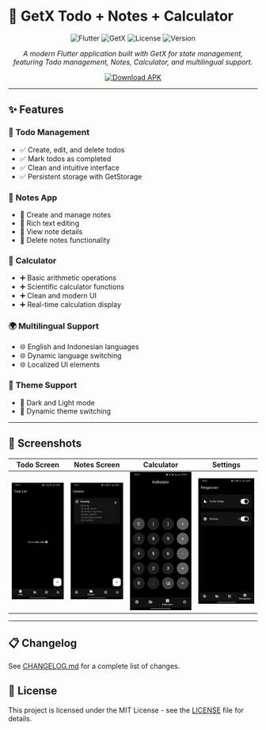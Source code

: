 # 📱 GetX Todo + Notes + Calculator

<div align="center">

![Flutter](https://img.shields.io/badge/Flutter-3.5.3-blue?style=for-the-badge&logo=flutter)
![GetX](https://img.shields.io/badge/GetX-4.6.6-orange?style=for-the-badge)
![License](https://img.shields.io/badge/License-MIT-green?style=for-the-badge)
![Version](https://img.shields.io/badge/Version-0.1.3-purple?style=for-the-badge)

*A modern Flutter application built with GetX for state management, featuring Todo management, Notes, Calculator, and multilingual support.*

[![Download APK](https://img.shields.io/badge/Download-APK-brightgreen?style=for-the-badge&logo=android)](https://github.com/iyzidann/flutter_getx/releases/latest)

</div>

---

## ✨ Features

### 🎯 **Todo Management**
- ✅ Create, edit, and delete todos
- ✅ Mark todos as completed
- ✅ Clean and intuitive interface
- ✅ Persistent storage with GetStorage

### 📝 **Notes App**
- 📖 Create and manage notes
- 📖 Rich text editing
- 📖 View note details
- 📖 Delete notes functionality

### 🧮 **Calculator**
- ➕ Basic arithmetic operations
- ➕ Scientific calculator functions
- ➕ Clean and modern UI
- ➕ Real-time calculation display

### 🌍 **Multilingual Support**
- 🌐 English and Indonesian languages
- 🌐 Dynamic language switching
- 🌐 Localized UI elements

### 🎨 **Theme Support**
- 🌙 Dark and Light mode
- 🌙 Dynamic theme switching

---

## 📱 Screenshots

<div align="center">

| Todo Screen | Notes Screen | Calculator | Settings |
|-------------|--------------|------------|----------|
| ![Todo](assets/screenshots/todo.jpeg) | ![Notes](assets/screenshots/note.jpeg) | ![Calculator](assets/screenshots/calculator.jpeg) | ![Settings](assets/screenshots/setting.jpeg) |

</div>

---

## 📋 Changelog

See [CHANGELOG.md](CHANGELOG.md) for a complete list of changes.

## 📄 License

This project is licensed under the MIT License - see the [LICENSE](LICENSE) file for details.

